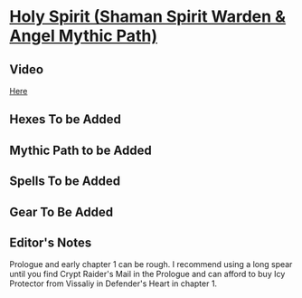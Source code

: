 # [Holy Spirit (Shaman Spirit Warden & Angel Mythic Path)](https://docs.google.com/spreadsheets/d/e/2PACX-1vRqHjD_GX5OjwXrfTjrXH2YUyCWpmJFR-gjyFN6NPoaRor3nViFwgVYScezM-sxMZbdIKgG3wIUK3NM/pubhtml?gid=0&single=true)

## Video

[Here](https://youtu.be/HR0ReTUFyYE)

## Hexes To be Added

## Mythic Path to be Added

## Spells To be Added

## Gear To Be Added

## Editor's Notes

Prologue and early chapter 1 can be rough. I recommend using a long spear until you find Crypt Raider's Mail in the Prologue and can afford to buy Icy Protector from Vissaliy in Defender's Heart in chapter 1.